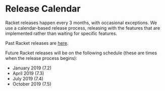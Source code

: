 # Release Calendar

Racket releases happen every 3 months, with occasional exceptions. We use a calendar-based release process, releasing with the features that are implemented rather than waiting for specific features.

Past Racket releases are [here](http://download.racket-lang.org/all-versions.html).

Future Racket releases will be on the following schedule (these are times when the release process begins):

* January 2019 (7.2)
* April 2019 (7.3)
* July 2019 (7.4)
* October 2019 (7.5)
